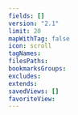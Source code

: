 ```yaml
---
fields: []
version: "2.1"
limit: 20
mapWithTag: false
icon: scroll
tagNames: 
filesPaths: 
bookmarksGroups: 
excludes: 
extends: 
savedViews: []
favoriteView: 
---
```

